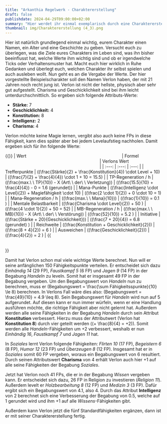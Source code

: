 ```yaml
---
title: "Arkanthia Regelwerk - Charaktererstellung"
draft: false
publishdate: 2024-04-29T09:00:00+02:00
summary: "Hier werdet ihr einmal exemplarisch durch eine Charaktererstellung geführt."
thumbnail: img/Charaktererstellung (4_3).png
---
```


Hier ist natürlich grundlegend einmal wichtig, eurem Charakter einen Namen, ein Alter und eine Geschichte zu geben. Versucht euch zu überlegen, was die Ziele eures Charakters im Leben sind, was ihn bisher beeinflusst hat, welche Werte ihm wichtig sind und ob er irgendwelche Ticks oder Verhaltensmuster hat. Macht euch hier wirklich in Ruhe Gedanken und überlegt euch, welchen Charakter ihr selbst spielen und auch ausleben wollt.
Nun geht es an die Vergabe der Werte. Der hier vorgestellte Beispielscharakter soll den Namen Verlon haben, der mit 21 Jahren noch recht jung ist. Verlon ist nicht der hellste, physisch aber sehr gut aufgestellt. Charisma und Geschicklichkeit sind bei ihm leicht unterdurchschnittlich. So ergeben sich folgende Attributs-Werte:

* **Stärke:** 7
* **Geschicklichkeit:** 4
* **Konstitution:** 8
* **Intelligenz:** 2
* **Charisma:** 4

Verlon möchte keine Magie lernen, vergibt also auch keine FPs in diese Fähigkeit, kann dies später aber bei jedem Levelaufstieg nachholen. Damit ergeben sich für ihn folgende Werte:

{{<table>}}
| Wert <img width=300/> | Formel <img width=300/> | Verlons Wert <img width=300/> |
| :---: | :---: | :---: |
| Trefferpunkte | \((\frac{Stärke}{2} + \frac{Konstitution}{4}) \cdot Level + 10\) | \((\frac{7}{2} + \frac{4}{4}) \cdot 1 + 10 = 15.5\) |
| TP-Regeneration / h | \((\frac{max.\ \ TP}{10}) - X (Art\ \ der\ \ Verletzung)\) | \((\frac{15.5}{10} + \frac{4}{4}) - 0 = 1.6 (gerundet)\) |
| Mana-Punkte | \((\frac{Intelligenz \cdot Level}{2}) + Magiefähigkeit \cdot 10\) | \((\frac{2 \cdot 1}{2}) + 0 \cdot 10 = 1\) |
| Mana-Regeneration / h | \((\frac{max.\ \ Mana}{10})\) | \((\frac{1}{10}) = 0.1 \) |
| Mentale Belastbarkeit | \((\frac{Charisma \cdot Level}{2}) + 50 \) | \((\frac{4 \cdot 1}{2}) + 50 = 52\) |
| MB-Regeneration / h | \((\frac{max.\ \ MB}{10}) - X (Art\ \ der\ \ Verstörung)\) | \((\frac{52}{10}) = 5.2 \) |
| Initiative | \((\frac{Stärke + 20}{Geschicklichkeit})\) | \((\frac{7 + 20}{4}) = 6.8 (gerundet) \) |
| Reichweite | \((\frac{Konstitution + Geschicklichkeit}{2})\) | \((\frac{8 + 4}{2}) = 6 \) |
| Ausweichen | \((\frac{Geschicklichkeit}{2})\) | \((\frac{4}{2}) = 2 \) |
{{</table>}}

Damit hat Verlon schon mal viele wichtige Werte berechnet. Nun will er seine anfänglichen 150 Fähigkeitspunkte verteilen. Er entscheidet sich dazu *Einhändig 14* (29 FP), *Faustkampf 5* (6 FP) und *Jagen 9* (14 FP) in der Begabung *Handeln* zu leveln. Somit hat er insgesamt 49 FP in der Begabung vergeben. Um den Begabungswert von *Handeln* nun zu berechnen, muss er \(Begabungswert = \frac{\sum Fähigkeitsspunkte}{10} \le 8\) berechnen. In Verlons Fall wäre dies also: \(Begabungswert = \frac{49}{10} = 4.9 \leq 8\). Sein Begabungswert für *Handeln* wird nun auf 5 aufgerundet. Auf diesen kann er nun immer würfeln, wenn er eine Handlung ausführen möchte, die richtige Fähigkeit aber nicht gelernt hat. Außerdem werden alle seine Fähigkeiten in der Begabung *Handeln* durch sein Attribut **Konstitution** verbessert. Hierzu muss der Attributwert (Verlon hat **Konstitution 8**) durch vier geteilt werden (\(+ \frac{8}{4} = +2\)). Somit werden alle *Handeln*-Fähigkeiten um +2 verbessert, weshalb er nun *Einhändig 16*, *Faustkampf 7* und *Jagen 11* hat.

In *Soziales* lernt Verlon folgende Fähigkeiten: *Flirten 10* (17 FP), *Begeistern 6* (8 FP), *Humor 12* (23 FP) und *Überzeugen 8* (12 FP). Insgesamt hat er in *Soziales* somit 60 FP vergeben, woraus ein Begabungswert von 6 resultiert. Durch seinen Attributswert **Charisma** von 4 erhält Verlon auch hier +1 auf alle seine Fähigkeiten der Begabung *Soziales*.

Jetzt hat Verlon noch 41 FPs, die er in der Begabung *Wissen* vergeben kann. Er entscheidet sich dazu, 26 FP in Religion zu investieren (*Religion 11*). Außerdem levelt er *Holzbearbeitung 8* (12 FP) und *Medizin 3* (3 FP). Dafür ergibt sich ein Begabungswert von 4.1, also 4. Durch das Attribut **Intelligenz** von 2 berechnet sich eine Verbesserung der Begabung von 0.5, welche auf 1 gerundet wird und ihm +1 auf alle *Wissens*-Fähigkeiten gibt.

Außerdem kann Verlon jetzt die fünf Standardfähigkeiten ergänzen, dann ist er mit seiner Charaktererstellung fertig.

